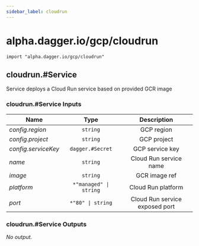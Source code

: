 ```yaml
---
sidebar_label: cloudrun
---
```


# alpha.dagger.io/gcp/cloudrun

```cue
import "alpha.dagger.io/gcp/cloudrun"
```

## cloudrun.#Service

Service deploys a Cloud Run service based on provided GCR image

### cloudrun.#Service Inputs

| Name                  | Type                      | Description                      |
| -------------         |:-------------:            |:-------------:                   |
|*config.region*        | `string`                  |GCP region                        |
|*config.project*       | `string`                  |GCP project                       |
|*config.serviceKey*    | `dagger.#Secret`          |GCP service key                   |
|*name*                 | `string`                  |Cloud Run service name            |
|*image*                | `string`                  |GCR image ref                     |
|*platform*             | `*"managed" \| string`    |Cloud Run platform                |
|*port*                 | `*"80" \| string`         |Cloud Run service exposed port    |

### cloudrun.#Service Outputs

_No output._

